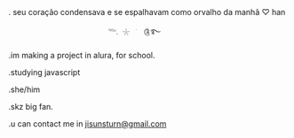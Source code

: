 ㅤㅤㅤㅤㅤㅤㅤㅤㅤㅤㅤㅤㅤㅤㅤㅤ

.
    seu  coração  condensava
e  se  espalhavam  como  orvalho
    da  manhã  ♡  han

                             𓆝𓈒 𓇼ㅤׂ  ༊࿐ 

.im making a project in alura, for school.

.studying javascript

.she/him

.skz big fan. 

.u can contact me in jisunsturn@gmail.com 
 
